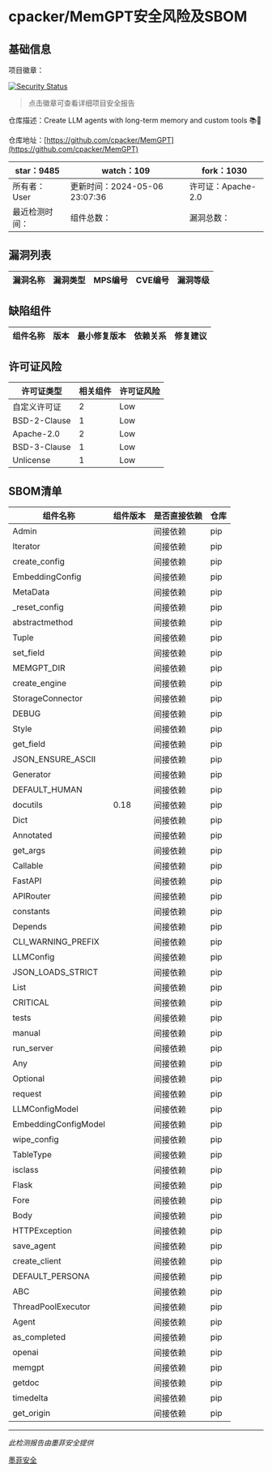 # cpacker/MemGPT安全风险及SBOM

## 基础信息

项目徽章：

[![Security Status](https://www.murphysec.com/platform3/v31/badge/1787551251254259712.svg)](https://www.murphysec.com/console/report/1713988399522250752/1787551251254259712)

> 点击徽章可查看详细项目安全报告

仓库描述：Create LLM agents with long-term memory and custom tools 📚🦙

仓库地址：[https://github.com/cpacker/MemGPT](https://github.com/cpacker/MemGPT)

| star：9485 | watch：109 | fork：1030 |
| ----------- | -------------- | ------------ |
| 所有者：User | 更新时间：2024-05-06 23:07:36 | 许可证：Apache-2.0 |
| 最近检测时间： | 组件总数： | 漏洞总数： |




## 漏洞列表

| 漏洞名称 | 漏洞类型 | MPS编号 | CVE编号 | 漏洞等级 |
| ------- | ------ | ------- | ------ | ----- |





## 缺陷组件

| 组件名称 | 版本 | 最小修复版本 | 依赖关系 | 修复建议 |
| -------- | ---- | ------------ | -------- | -------- |





## 许可证风险

| 许可证类型 | 相关组件 | 许可证风险 |
| ---------- | -------- | ---------- |
|自定义许可证|2|Low|
|BSD-2-Clause|1|Low|
|Apache-2.0|2|Low|
|BSD-3-Clause|1|Low|
|Unlicense|1|Low|




## SBOM清单

| 组件名称 | 组件版本 | 是否直接依赖 | 仓库 |
| -------- | -------- | ------------ | ---- |
|Admin||间接依赖|pip|
|Iterator||间接依赖|pip|
|create_config||间接依赖|pip|
|EmbeddingConfig||间接依赖|pip|
|MetaData||间接依赖|pip|
|_reset_config||间接依赖|pip|
|abstractmethod||间接依赖|pip|
|Tuple||间接依赖|pip|
|set_field||间接依赖|pip|
|MEMGPT_DIR||间接依赖|pip|
|create_engine||间接依赖|pip|
|StorageConnector||间接依赖|pip|
|DEBUG||间接依赖|pip|
|Style||间接依赖|pip|
|get_field||间接依赖|pip|
|JSON_ENSURE_ASCII||间接依赖|pip|
|Generator||间接依赖|pip|
|DEFAULT_HUMAN||间接依赖|pip|
|docutils|0.18|间接依赖|pip|
|Dict||间接依赖|pip|
|Annotated||间接依赖|pip|
|get_args||间接依赖|pip|
|Callable||间接依赖|pip|
|FastAPI||间接依赖|pip|
|APIRouter||间接依赖|pip|
|constants||间接依赖|pip|
|Depends||间接依赖|pip|
|CLI_WARNING_PREFIX||间接依赖|pip|
|LLMConfig||间接依赖|pip|
|JSON_LOADS_STRICT||间接依赖|pip|
|List||间接依赖|pip|
|CRITICAL||间接依赖|pip|
|tests||间接依赖|pip|
|manual||间接依赖|pip|
|run_server||间接依赖|pip|
|Any||间接依赖|pip|
|Optional||间接依赖|pip|
|request||间接依赖|pip|
|LLMConfigModel||间接依赖|pip|
|EmbeddingConfigModel||间接依赖|pip|
|wipe_config||间接依赖|pip|
|TableType||间接依赖|pip|
|isclass||间接依赖|pip|
|Flask||间接依赖|pip|
|Fore||间接依赖|pip|
|Body||间接依赖|pip|
|HTTPException||间接依赖|pip|
|save_agent||间接依赖|pip|
|create_client||间接依赖|pip|
|DEFAULT_PERSONA||间接依赖|pip|
|ABC||间接依赖|pip|
|ThreadPoolExecutor||间接依赖|pip|
|Agent||间接依赖|pip|
|as_completed||间接依赖|pip|
|openai||间接依赖|pip|
|memgpt||间接依赖|pip|
|getdoc||间接依赖|pip|
|timedelta||间接依赖|pip|
|get_origin||间接依赖|pip|


------

*此检测报告由墨菲安全提供*

[墨菲安全](www.murphysec.com)